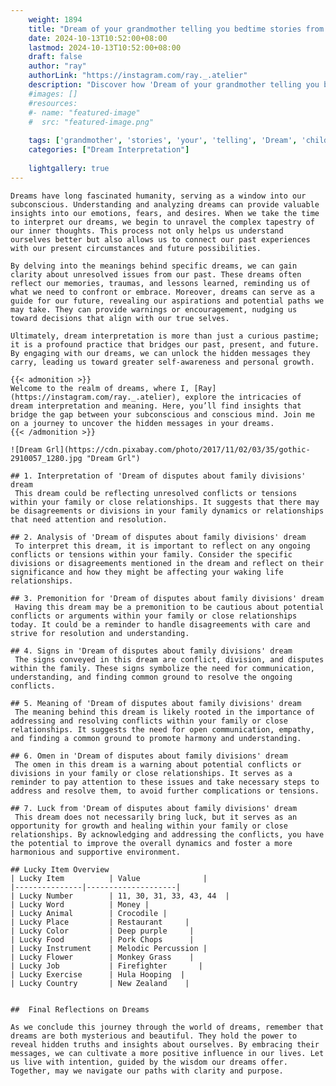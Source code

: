 ```yaml
---
    weight: 1894
    title: "Dream of your grandmother telling you bedtime stories from your childhood."  # Assuming 'title' column exists
    date: 2024-10-13T10:52:00+08:00
    lastmod: 2024-10-13T10:52:00+08:00
    draft: false
    author: "ray"
    authorLink: "https://instagram.com/ray._.atelier"
    description: "Discover how 'Dream of your grandmother telling you bedtime stories from your childhood.' can interpret your future and uncover its significant meanings in your life."
    #images: []
    #resources:
    #- name: "featured-image"
    #  src: "featured-image.png"
    
    tags: ['grandmother', 'stories', 'your', 'telling', 'Dream', 'childhood.', 'bedtime', 'from', 'of', 'you']
    categories: ["Dream Interpretation"]
    
    lightgallery: true
---
```

    
    Dreams have long fascinated humanity, serving as a window into our subconscious. Understanding and analyzing dreams can provide valuable insights into our emotions, fears, and desires. When we take the time to interpret our dreams, we begin to unravel the complex tapestry of our inner thoughts. This process not only helps us understand ourselves better but also allows us to connect our past experiences with our present circumstances and future possibilities.
    
    By delving into the meanings behind specific dreams, we can gain clarity about unresolved issues from our past. These dreams often reflect our memories, traumas, and lessons learned, reminding us of what we need to confront or embrace. Moreover, dreams can serve as a guide for our future, revealing our aspirations and potential paths we may take. They can provide warnings or encouragement, nudging us toward decisions that align with our true selves.
    
    Ultimately, dream interpretation is more than just a curious pastime; it is a profound practice that bridges our past, present, and future. By engaging with our dreams, we can unlock the hidden messages they carry, leading us toward greater self-awareness and personal growth.
    
    {{< admonition >}}
    Welcome to the realm of dreams, where I, [Ray](https://instagram.com/ray._.atelier), explore the intricacies of dream interpretation and meaning. Here, you’ll find insights that bridge the gap between your subconscious and conscious mind. Join me on a journey to uncover the hidden messages in your dreams.
    {{< /admonition >}}
    
    ![Dream Grl](https://cdn.pixabay.com/photo/2017/11/02/03/35/gothic-2910057_1280.jpg "Dream Grl")
    
    ## 1. Interpretation of 'Dream of disputes about family divisions' dream
     This dream could be reflecting unresolved conflicts or tensions within your family or close relationships. It suggests that there may be disagreements or divisions in your family dynamics or relationships that need attention and resolution.
    
    ## 2. Analysis of 'Dream of disputes about family divisions' dream
     To interpret this dream, it is important to reflect on any ongoing conflicts or tensions within your family. Consider the specific divisions or disagreements mentioned in the dream and reflect on their significance and how they might be affecting your waking life relationships.
    
    ## 3. Premonition for 'Dream of disputes about family divisions' dream
     Having this dream may be a premonition to be cautious about potential conflicts or arguments within your family or close relationships today. It could be a reminder to handle disagreements with care and strive for resolution and understanding.
    
    ## 4. Signs in 'Dream of disputes about family divisions' dream
     The signs conveyed in this dream are conflict, division, and disputes within the family. These signs symbolize the need for communication, understanding, and finding common ground to resolve the ongoing conflicts.
    
    ## 5. Meaning of 'Dream of disputes about family divisions' dream
     The meaning behind this dream is likely rooted in the importance of addressing and resolving conflicts within your family or close relationships. It suggests the need for open communication, empathy, and finding a common ground to promote harmony and understanding.
    
    ## 6. Omen in 'Dream of disputes about family divisions' dream
     The omen in this dream is a warning about potential conflicts or divisions in your family or close relationships. It serves as a reminder to pay attention to these issues and take necessary steps to address and resolve them, to avoid further complications or tensions.
    
    ## 7. Luck from 'Dream of disputes about family divisions' dream
     This dream does not necessarily bring luck, but it serves as an opportunity for growth and healing within your family or close relationships. By acknowledging and addressing the conflicts, you have the potential to improve the overall dynamics and foster a more harmonious and supportive environment.
    
    ## Lucky Item Overview
    | Lucky Item          | Value              |
    |---------------|--------------------|
    | Lucky Number        | 11, 30, 31, 33, 43, 44  |
    | Lucky Word          | Money |
    | Lucky Animal        | Crocodile |
    | Lucky Place         | Restaurant     |
    | Lucky Color         | Deep purple     |
    | Lucky Food          | Pork Chops      |
    | Lucky Instrument    | Melodic Percussion |
    | Lucky Flower        | Monkey Grass    |
    | Lucky Job           | Firefighter       |
    | Lucky Exercise      | Hula Hooping  |
    | Lucky Country       | New Zealand    |
    
    
    ##  Final Reflections on Dreams
    
    As we conclude this journey through the world of dreams, remember that dreams are both mysterious and beautiful. They hold the power to reveal hidden truths and insights about ourselves. By embracing their messages, we can cultivate a more positive influence in our lives. Let us live with intention, guided by the wisdom our dreams offer. Together, may we navigate our paths with clarity and purpose.
    